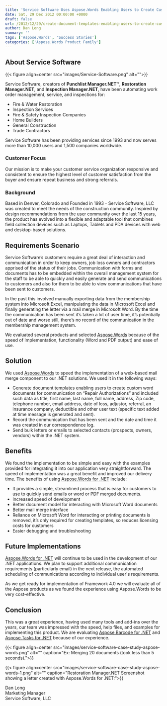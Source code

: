 ```yaml
---
title: 'Service Software Uses Aspose.Words Enabling Users to Create Custom Word Files for Communication'
date: Sat, 29 Dec 2012 00:00:00 +0000
draft: false
url: /2012/12/29/create-document-templates-enabling-users-to-create-custom-word-files/
author: Dan Long
summary: ''
tags: ['Aspose.Words', 'Success Stories']
categories: ['Aspose.Words Product Family']
---
```


## About Service Software



{{< figure align=center src="images/Service-Software.png" alt="">}}


Service Software, creators of **Punchlist Manager.NET™**, **Restoration Manager.NET**, and **Inspection Manager.NET**, have been automating work order management, service, and inspections for:

  

*   Fire & Water Restoration
*   Inspection Services
*   Fire & Safety Inspection Companies
*   Home Builders
*   General Construction
*   Trade Contractors

Service Software has been providing services since 1993 and now serves more than 10,000 users and 1,500 companies worldwide.

### Customer Focus

Our mission is to make your customer service organization responsive and consistent to ensure the highest level of customer satisfaction from the buyer and ensure repeat business and strong referrals.

### Background

Based in Denver, Colorado and Founded in 1993 - Service Software, LLC was created to meet the needs of the construction community. Inspired by design recommendations from the user community over the last 15 years, the product has evolved into a flexible and adaptable tool that combines field collection devices such as Laptops, Tablets and PDA devices with web and desktop-based solutions.

## Requirements Scenario

Service Software’s customers require a great deal of interaction and communication in order to keep owners, job loss owners and contractors apprised of the status of their jobs. Communication with forms and documents has to be embedded within the overall management system for the staff to be able to quickly and easily generate and send communications to customers and also for them to be able to view communications that have been sent to customers.

In the past this involved manually exporting data from the membership system into Microsoft Excel, manipulating the data in Microsoft Excel and finally generating the letter via a mail merge in Microsoft Word. By the time the communication has been sent it’s taken a lot of user time, it’s potentially out of date and worse still, there’s no record of the communication in the membership management system.

We evaluated several products and selected [Aspose.Words][1] because of the speed of Implementation, functionality (Word and PDF output) and ease of use.

## Solution

We used [Aspose.Words][2] to speed the implementation of a web-based mail merge component to our .NET solutions. We used it in the following ways:

*   Generate document templates enabling users to create custom word documents for communication on “Repair Authorizations” and included such data as title, first name, last name, full name, address, Zip code, telephone number, email address, date of loss, adjustor, referral, an insurance company, deductible and other user text (specific text added at time message is generated and sent).
*   Record the communication that has been sent and the date and time it was created in our correspondence log.
*   Send bulk letters or emails to selected contacts (prospects, owners, vendors) within the .NET system.

## Benefits

We found the implementation to be simple and easy with the examples provided for integrating it into our application very straightforward. The speed of implementation was a great benefit and improved our delivery time. The benefits of using [Aspose.Words for .NET][3] include:

*   It provides a simple, streamlined process that is easy for customers to use to quickly send emails or word or PDF merged documents.
*   Increased speed of development
*   Better document model for interacting with Microsoft Word documents
*   Better mail merge interface
*   Reliance on Microsoft Word for interacting or printing documents is removed, it’s only required for creating templates, so reduces licensing costs for customers
*   Easier debugging and troubleshooting

## Future Implementations

[Aspose.Words for .NET][4] will continue to be used in the development of our .NET applications. We plan to support additional communication requirements (particularly email) in the next release, the automated scheduling of communications according to individual user's requirements.

As we get ready for implementation of Framework 4.0 we will evaluate all of the Aspose products as we found the experience using Aspose.Words to be very cost-effective.

## Conclusion

This was a great experience, having used many tools and add-ins over the years, our team was impressed with the speed, help files, and examples for implementing this product. We are evaluating [Aspose.Barcode for .NET][5] and [Aspose.Tasks for .NET][6] because of our experience.



{{< figure align=center src="images/service-software-case-study-aspose-words.png" alt="" caption="Ex: Merging 20 documents (took less than 5 seconds).">}}




{{< figure align=center src="images/service-software-case-study-aspose-words-1.png" alt="" caption="Restoration Manager.NET Screenshot showing a letter created with Aspose.Words for .NET:">}}


Dan Long  
Marketing Manager  
Service Software, LLC




[1]: https://products.aspose.com/words
[2]: https://products.aspose.com/words/family
[3]: https://products.aspose.com/words/net
[4]: https://products.aspose.com/words/net
[5]: https://products.aspose.com/barcode/net
[6]: https://products.aspose.com/tasks/net




